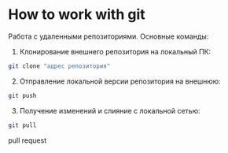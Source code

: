 # How to work with git

Работа с удаленными репозиториями. Основные команды: 

1. Клонирование внешнего репозитория на локальный ПК:
```sh
git clone "адрес репозитория"
```

2. Отправление локальной версии репозитория на внешнюю:
```sh
git push 
```

3. Получение изменений и слияние с локальной сетью:

```sh
git pull
```

pull request 



